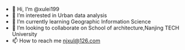 - 👋 Hi, I’m @xulei199
- 👀 I’m interested in Urban data analysis
- 🌱 I’m currently learning Geographic Information Science
- 💞️ I’m looking to collaborate on School of architecture,Nanjing TECH University 
- 📫 How to reach me njxul@126.com
<!---
xulei199/xulei199 is a ✨ special ✨ repository because its `README.md` (this file) appears on your GitHub profile.
You can click the Preview link to take a look at your changes.
--->
